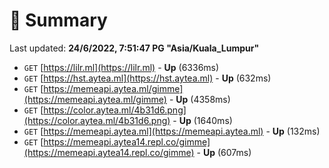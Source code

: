 # 📖 Summary
Last updated: **24/6/2022, 7:51:47 PG "Asia/Kuala_Lumpur"**

- `GET` [https://lilr.ml](https://lilr.ml) - **Up** (6336ms)
- `GET` [https://hst.aytea.ml](https://hst.aytea.ml) - **Up** (632ms)
- `GET` [https://memeapi.aytea.ml/gimme](https://memeapi.aytea.ml/gimme) - **Up** (4358ms)
- `GET` [https://color.aytea.ml/4b31d6.png](https://color.aytea.ml/4b31d6.png) - **Up** (1640ms)
- `GET` [https://memeapi.aytea.ml](https://memeapi.aytea.ml) - **Up** (132ms)
- `GET` [https://memeapi.aytea14.repl.co/gimme](https://memeapi.aytea14.repl.co/gimme) - **Up** (607ms)
